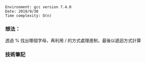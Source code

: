 ```
Environment: gcc version 7.4.0
Date: 2019/9/30
Time complexity: O(n)
```
### 想法：

透過 % 找出哪個字母，再利用 / 的方式處理進制，最後以遞迴方式計算
### 技術筆記
